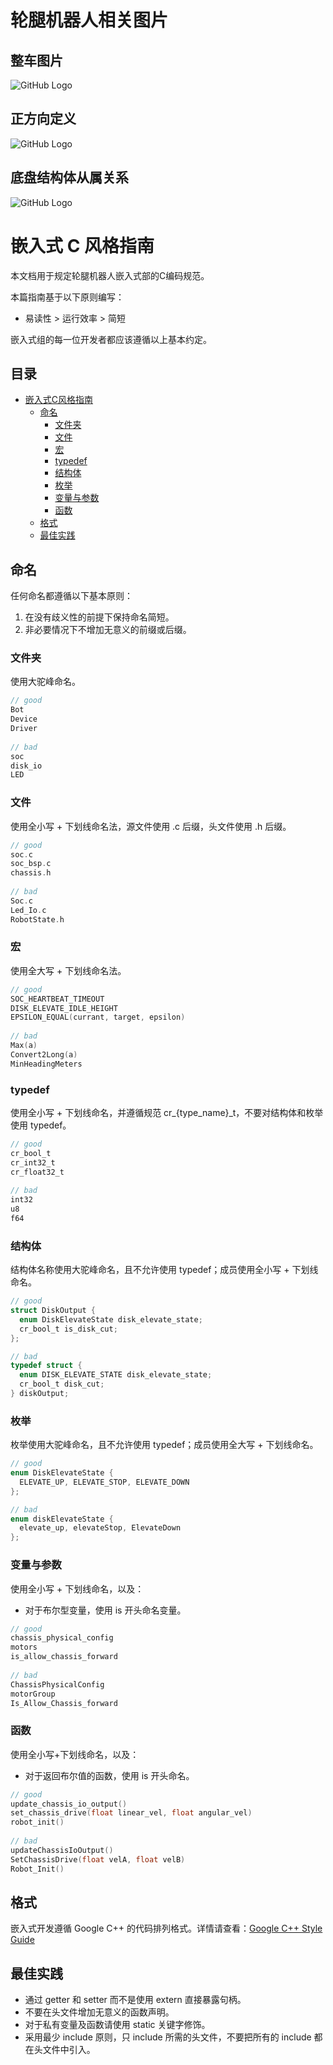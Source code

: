 # 轮腿机器人相关图片
## 整车图片
![GitHub Logo](picture/1106d787874c910906931e404e03258.jpg)
## 正方向定义
![GitHub Logo](picture/a1d76f37413b51fb99320a688ec3097.jpg)

## 底盘结构体从属关系
![GitHub Logo](picture/轮腿底盘结构.png)

# 嵌入式 C 风格指南

本文档用于规定轮腿机器人嵌入式部的C编码规范。

本篇指南基于以下原则编写：

- 易读性 > 运行效率 > 简短

嵌入式组的每一位开发者都应该遵循以上基本约定。

## 目录

- [嵌入式C风格指南](#嵌入式C风格指南)
  - [命名](#命名)
    - [文件夹](#文件夹)
    - [文件](#文件)
    - [宏](#宏)
    - [typedef](#typedef)
    - [结构体](#结构体)
    - [枚举](#枚举)
    - [变量与参数](#变量与参数)
    - [函数](#函数)
  - [格式](#格式)
  - [最佳实践](#最佳实践)

## 命名

任何命名都遵循以下基本原则：

1. 在没有歧义性的前提下保持命名简短。
2. 非必要情况下不增加无意义的前缀或后缀。

### 文件夹

使用大驼峰命名。

```c
// good
Bot
Device
Driver
    
// bad
soc
disk_io
LED
```

### 文件

使用全小写 + 下划线命名法，源文件使用 .c 后缀，头文件使用 .h 后缀。

```c
// good
soc.c
soc_bsp.c
chassis.h
    
// bad
Soc.c
Led_Io.c
RobotState.h
```

### 宏

使用全大写 + 下划线命名法。

```c
// good
SOC_HEARTBEAT_TIMEOUT
DISK_ELEVATE_IDLE_HEIGHT
EPSILON_EQUAL(currant, target, epsilon)
    
// bad
Max(a)
Convert2Long(a)
MinHeadingMeters
```

### typedef

使用全小写 + 下划线命名，并遵循规范 cr_{type_name}\_t，不要对结构体和枚举使用 typedef。

```c
// good
cr_bool_t
cr_int32_t
cr_float32_t
    
// bad
int32
u8
f64
```

### 结构体

结构体名称使用大驼峰命名，且不允许使用 typedef；成员使用全小写 + 下划线命名。

```c
// good
struct DiskOutput {
  enum DiskElevateState disk_elevate_state;
  cr_bool_t is_disk_cut;
};

// bad
typedef struct {
  enum DISK_ELEVATE_STATE disk_elevate_state;
  cr_bool_t disk_cut;
} diskOutput;
```

### 枚举

枚举使用大驼峰命名，且不允许使用 typedef；成员使用全大写 + 下划线命名。

```c
// good
enum DiskElevateState {
  ELEVATE_UP, ELEVATE_STOP, ELEVATE_DOWN
};

// bad
enum diskElevateState {
  elevate_up, elevateStop, ElevateDown
};
```

### 变量与参数

使用全小写 + 下划线命名，以及：

- 对于布尔型变量，使用 is 开头命名变量。

```c
// good
chassis_physical_config
motors
is_allow_chassis_forward
    
// bad
ChassisPhysicalConfig
motorGroup
Is_Allow_Chassis_forward
```

### 函数

使用全小写+下划线命名，以及：

- 对于返回布尔值的函数，使用 is 开头命名。

```c
// good
update_chassis_io_output()
set_chassis_drive(float linear_vel, float angular_vel)
robot_init()
    
// bad
updateChassisIoOutput()
SetChassisDrive(float velA, float velB)
Robot_Init()
```

## 格式

嵌入式开发遵循 Google C++ 的代码排列格式。详情请查看：[Google C++ Style Guide](https://google.github.io/styleguide/cppguide.html)

## 最佳实践

- 通过 getter 和 setter 而不是使用 extern 直接暴露句柄。
- 不要在头文件增加无意义的函数声明。
- 对于私有变量及函数请使用 static 关键字修饰。
- 采用最少 include 原则，只 include 所需的头文件，不要把所有的 include 都在头文件中引入。

